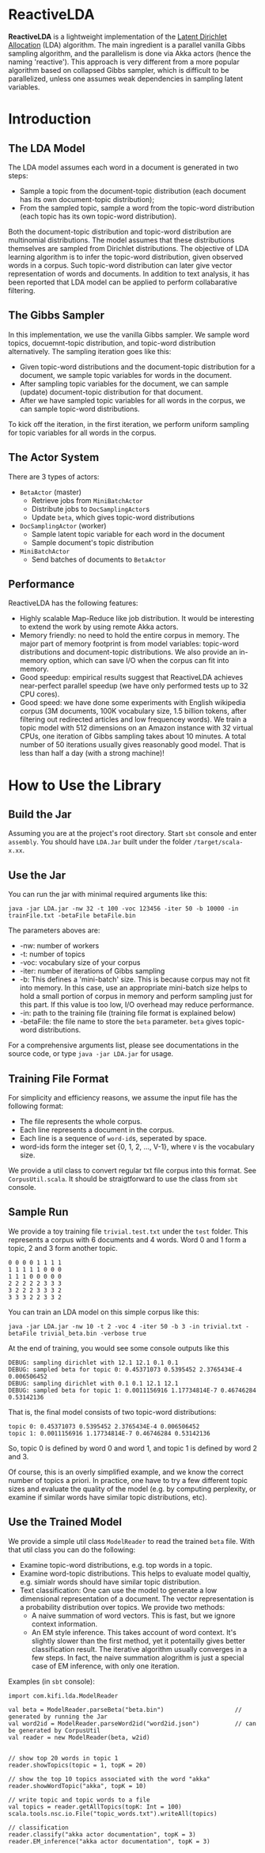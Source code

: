 ReactiveLDA
===========

__ReactiveLDA__ is a lightweight implementation of the [Latent Dirichlet Allocation](http://en.wikipedia.org/wiki/Latent_Dirichlet_allocation) (LDA) algorithm. The main ingredient is a parallel vanilla Gibbs sampling algorithm, and the parallelism is done via Akka actors (hence the naming 'reactive'). This approach is very different from a more popular algorithm based on collapsed Gibbs sampler, which is difficult to be parallelized, unless one assumes weak dependencies in sampling latent variables. 

# Introduction

## The LDA Model
The LDA model assumes each word in a document is generated in two steps:
- Sample a topic from the document-topic distribution (each document has its own document-topic distribution);
- From the sampled topic, sample a word from the topic-word distribution (each topic has its own topic-word distribution). 
 
Both the document-topic distribution and topic-word distribution are multinomial distributions. The model assumes that these distributions themselves are sampled from Dirichlet distributions. The objective of LDA learning algorithm is to infer the topic-word distribution, given observed words in a corpus. Such topic-word distribution can later give vector representation of words and documents. In addition to text analysis, it has been reported that LDA model can be applied to perform collabarative filtering.

## The Gibbs Sampler
In this implementation, we use the vanilla Gibbs sampler. We sample word topics, docuemnt-topic distribution, and topic-word distribution alternatively. The sampling iteration goes like this:
- Given topic-word distributions and the document-topic distribution for a document, we sample topic variables for words in the document.
- After sampling topic variables for the document, we can sample (update) document-topic distribution for that document.
- After we have sampled topic variables for all words in the corpus, we can sample topic-word distributions.

To kick off the iteration, in the first iteration, we perform uniform sampling for topic variables for all words in the corpus.



## The Actor System
There are 3 types of actors:
- `BetaActor` (master)
  - Retrieve jobs from `MiniBatchActor`
  - Distribute jobs to `DocSamplingActor`s
  - Update `beta`, which gives topic-word distributions
- `DocSamplingActor` (worker)
  - Sample latent topic variable for each word in the document
  - Sample document's topic distribution
- `MiniBatchActor`
  - Send batches of documents to `BetaActor`

## Performance
ReactiveLDA has the following features:
- Highly scalable Map-Reduce like job distribution. It would be interesting to extend the work by using remote Akka actors.
- Memory friendly: no need to hold the entire corpus in memory. The major part of memory footprint is from model variables: topic-word distributions and document-topic distributions. We also provide an in-memory option, which can save I/O when the corpus can fit into memory. 
- Good speedup: empirical results suggest that ReactiveLDA achieves near-perfect parallel speedup (we have only performed tests up to 32 CPU cores).
- Good speed: we have done some experiments with English wikipedia corpus (3M documents, 100K vocabulary size, 1.5 billion tokens, after filtering out redirected articles and low frequencey words). We train a topic model with 512 dimensions on an Amazon instance with 32 virtual CPUs, one iteration of Gibbs sampling takes about 10 minutes. A total number of 50 iterations usually gives reasonably good model. That is less than half a day (with a strong machine)! 

 
# How to Use the Library

## Build the Jar
Assuming you are at the project's root directory. Start `sbt` console and enter `assembly`. You should have `LDA.Jar` built under the folder `/target/scala-x.xx`.

## Use the Jar
You can run the jar with minimal required arguments like this:
```
java -jar LDA.jar -nw 32 -t 100 -voc 123456 -iter 50 -b 10000 -in trainFile.txt -betaFile betaFile.bin
```

The parameters aboves are:
- -nw: number of workers
- -t: number of topics
- -voc: vocabulary size of your corpus
- -iter: number of iterations of Gibbs sampling
- -b: This defines a 'mini-batch' size. This is because corpus may not fit into memory. In this case, use an appropriate mini-batch size helps to hold a small portion of corpus in memory and perform sampling just for this part. If this value is too low, I/O overhead may reduce performance. 
- -in: path to the training file (training file format is explained below)
- -betaFile: the file name to store the `beta` parameter. `beta` gives topic-word distributions. 

For a comprehensive arguments list, please see documentations in the source code, or type `java -jar LDA.jar` for usage. 

## Training File Format
For simplicity and efficiency reasons, we assume the input file has the following format:
- The file represents the whole corpus.
- Each line represents a document in the corpus.
- Each line is a sequence of `word-id`s, seperated by space. 
- word-ids form the integer set {0, 1, 2, ..., V-1}, where `V` is the vocabulary size. 

We provide a util class to convert regular txt file corpus into this format. See `CorpusUtil.scala`. It should be straigtforward to use the class from `sbt` console. 

## Sample Run
We provide a toy training file `trivial.test.txt` under the `test` folder. This represents a corpus with 6 documents and 4 words. Word 0 and 1 form a topic, 2 and 3 form another topic. 

```
0 0 0 0 1 1 1 1
1 1 1 1 1 0 0 0
1 1 1 0 0 0 0 0
2 2 2 2 2 3 3 3
3 2 2 2 3 3 3 2
3 3 3 2 2 3 3 2
```

You can train an LDA model on this simple corpus like this:
```
java -jar LDA.jar -nw 10 -t 2 -voc 4 -iter 50 -b 3 -in trivial.txt -betaFile trivial_beta.bin -verbose true
```
At the end of training, you would see some console outputs like this
```
DEBUG: sampling dirichlet with 12.1 12.1 0.1 0.1
DEBUG: sampled beta for topic 0: 0.45371073 0.5395452 2.3765434E-4 0.006506452
DEBUG: sampling dirichlet with 0.1 0.1 12.1 12.1
DEBUG: sampled beta for topic 1: 0.0011156916 1.17734814E-7 0.46746284 0.53142136
```

That is, the final model consists of two topic-word distributions:
```
topic 0: 0.45371073 0.5395452 2.3765434E-4 0.006506452
topic 1: 0.0011156916 1.17734814E-7 0.46746284 0.53142136
```
So, topic 0 is defined by word 0 and word 1, and topic 1 is defined by word 2 and 3. 

Of course, this is an overly simplified example, and we know the correct number of topics a priori. In practice, one have to try a few different topic sizes and evaluate the quality of the model (e.g. by computing perplexity, or examine if similar words have similar topic distributions, etc). 

## Use the Trained Model
We provide a simple util class `ModelReader` to read the trained `beta` file. With that util class you can do the following:
- Examine topic-word distributions, e.g. top words in a topic.
- Examine word-topic distributions. This helps to evaluate model qualtiy, e.g. simialr words should have similar topic distribution.
- Text classification: One can use the model to generate a low dimensional representation of a document. The vector representation is a probability distribution over topics. We provide two methods:
  - A naive summation of word vectors. This is fast, but we ignore context information.
  - An EM style inference. This takes account of word context. It's slightly slower than the first method, yet it potentailly gives better classification result. The iterative algorithm usually converges in a few steps. In fact, the naive summation alogrithm is just a special case of EM inference, with only one iteration.

Examples (in `sbt` console):
```
import com.kifi.lda.ModelReader

val beta = ModelReader.parseBeta("beta.bin")                    // generated by running the Jar
val word2id = ModelReader.parseWord2id("word2id.json")          // can be generated by CorpusUtil
val reader = new ModelReader(beta, w2id)


// show top 20 words in topic 1
reader.showTopics(topic = 1, topK = 20)

// show the top 10 topics associated with the word "akka"
reader.showWordTopic("akka", topK = 10)

// write topic and topic words to a file
val topics = reader.getAllTopics(topK: Int = 100)
scala.tools.nsc.io.File("topic_words.txt").writeAll(topics)

// classification
reader.classify("akka actor documentation", topK = 3)
reader.EM_inference("akka actor documentation", topK = 3)
```



